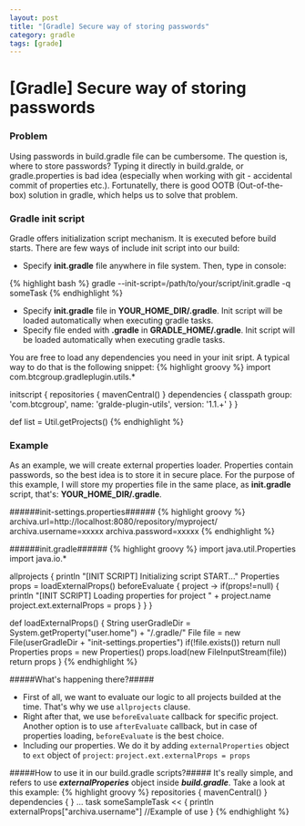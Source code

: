 ```yaml
---
layout: post
title: "[Gradle] Secure way of storing passwords"
category: gradle
tags: [grade]
---
```

# [Gradle] Secure way of storing passwords #

### Problem ###
Using passwords in build.gradle file can be cumbersome. The question is, where to store passwords? Typing it directly in build.gralde, or gradle.properties is bad idea (especially when working with git - accidental commit of properties etc.). Fortunatelly, there is good OOTB (Out-of-the-box) solution in gradle, which helps us to solve that problem.

### Gradle init script ###
Gradle offers initialization script mechanism. It is executed before build starts. There are few ways of include init script into our build:

* Specify **init.gradle** file anywhere in file system. Then, type in console:

{% highlight bash %}
gradle --init-script=/path/to/your/script/init.gradle -q someTask
{% endhighlight %}

* Specify **init.gradle** file in **YOUR_HOME_DIR/.gradle**. Init script will be loaded automatically when executing gradle tasks.
* Specify file ended with **.gradle** in **GRADLE_HOME/.gradle**. Init script will be loaded automatically when executing gradle tasks.

You are free to load any dependencies you need in your init sript. A typical way to do that is the following snippet:
{% highlight groovy %}
import com.btcgroup.gradleplugin.utils.*

initscript {
    repositories {
        mavenCentral()
    }
    dependencies {
        classpath group: 'com.btcgroup', name: 'gralde-plugin-utils', version: '1.1.+'
    }
}

def list = Util.getProjects()
{% endhighlight %}

### Example ###
As an example, we will create external properties loader. Properties contain passwords, so the best idea is to store it in secure place. For the purpose of this example, I will store my properties file in the same place, as **init.gradle** script, that's: **YOUR_HOME_DIR/.gradle**. 

######init-settings.properties######
{% highlight groovy %}
archiva.url=http://localhost:8080/repository/myproject/
archiva.username=xxxxx
archiva.password=xxxxx
{% endhighlight %}

######init.gradle######
{% highlight groovy %}
import java.util.Properties
import java.io.*

allprojects {
	println "[INIT SCRIPT] Initializing script START..."
	Properties props = loadExternalProps()
	beforeEvaluate { project ->
		if(props!=null) {
			println "[INIT SCRIPT] Loading properties for project " + project.name
			project.ext.externalProps = props
		}
	}
}

def loadExternalProps() {
	String userGradleDir = System.getProperty("user.home") + "/.gradle/"
	File file = new File(userGradleDir + "init-settings.properties")
	if(!file.exists())
		return null
	Properties props = new Properties()
	props.load(new FileInputStream(file))
	return props
}
{% endhighlight %}

#####What's happening there?#####
* First of all, we want to evaluate our logic to all projects builded at the time. That's why we use `allprojects` clause. 
* Right after that, we use `beforeEvaluate` callback for specific project. Another option is to use `afterEvaluate` callback, but in case of properties loading, `beforeEvaluate` is the best choice.
* Including our properties. We do it by adding `externalProperties` object to `ext` object of `project`: `project.ext.externalProps = props`

#####How to use it in our build.gradle scripts?#####
It's really simple, and refers to use ***externalProperies*** object inside ***build.gradle***. Take a look at this example:
{% highlight groovy %}
repositories {
    mavenCentral()
}
dependencies {
}
...
task someSampleTask << {
    println externalProps["archiva.username"]  //Example of use
}
{% endhighlight %}